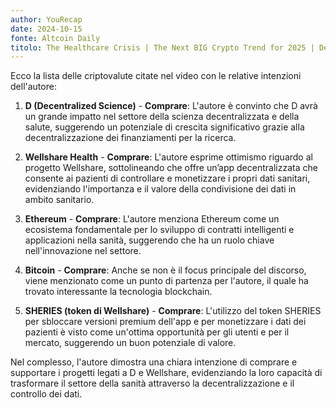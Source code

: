 ```yaml
---
author: YouRecap
date: 2024-10-15
fonte: Altcoin Daily
titolo: The Healthcare Crisis | The Next BIG Crypto Trend for 2025 | Decentralized Science | Welshare
---
```


Ecco la lista delle criptovalute citate nel video con le relative intenzioni dell'autore:

1. **D (Decentralized Science)** - **Comprare**: L'autore è convinto che D avrà un grande impatto nel settore della scienza decentralizzata e della salute, suggerendo un potenziale di crescita significativo grazie alla decentralizzazione dei finanziamenti per la ricerca.

2. **Wellshare Health** - **Comprare**: L'autore esprime ottimismo riguardo al progetto Wellshare, sottolineando che offre un’app decentralizzata che consente ai pazienti di controllare e monetizzare i propri dati sanitari, evidenziando l'importanza e il valore della condivisione dei dati in ambito sanitario.

3. **Ethereum** - **Comprare**: L'autore menziona Ethereum come un ecosistema fondamentale per lo sviluppo di contratti intelligenti e applicazioni nella sanità, suggerendo che ha un ruolo chiave nell'innovazione nel settore.

4. **Bitcoin** - **Comprare**: Anche se non è il focus principale del discorso, viene menzionato come un punto di partenza per l'autore, il quale ha trovato interessante la tecnologia blockchain.

5. **SHERIES (token di Wellshare)** - **Comprare**: L'utilizzo del token SHERIES per sbloccare versioni premium dell'app e per monetizzare i dati dei pazienti è visto come un'ottima opportunità per gli utenti e per il mercato, suggerendo un buon potenziale di valore.

Nel complesso, l'autore dimostra una chiara intenzione di comprare e supportare i progetti legati a D e Wellshare, evidenziando la loro capacità di trasformare il settore della sanità attraverso la decentralizzazione e il controllo dei dati.
